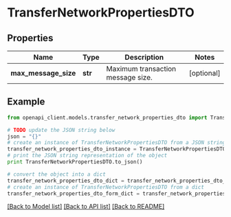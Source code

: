 # TransferNetworkPropertiesDTO


## Properties

Name | Type | Description | Notes
------------ | ------------- | ------------- | -------------
**max_message_size** | **str** | Maximum transaction message size. | [optional] 

## Example

```python
from openapi_client.models.transfer_network_properties_dto import TransferNetworkPropertiesDTO

# TODO update the JSON string below
json = "{}"
# create an instance of TransferNetworkPropertiesDTO from a JSON string
transfer_network_properties_dto_instance = TransferNetworkPropertiesDTO.from_json(json)
# print the JSON string representation of the object
print TransferNetworkPropertiesDTO.to_json()

# convert the object into a dict
transfer_network_properties_dto_dict = transfer_network_properties_dto_instance.to_dict()
# create an instance of TransferNetworkPropertiesDTO from a dict
transfer_network_properties_dto_form_dict = transfer_network_properties_dto.from_dict(transfer_network_properties_dto_dict)
```
[[Back to Model list]](../README.md#documentation-for-models) [[Back to API list]](../README.md#documentation-for-api-endpoints) [[Back to README]](../README.md)


